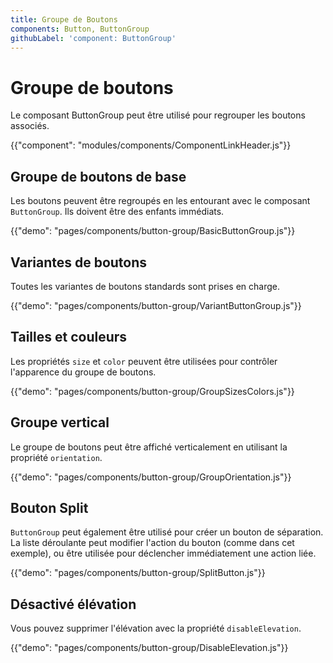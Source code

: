 ```yaml
---
title: Groupe de Boutons
components: Button, ButtonGroup
githubLabel: 'component: ButtonGroup'
---
```


# Groupe de boutons

<p class="description">Le composant ButtonGroup peut être utilisé pour regrouper les boutons associés.</p>

{{"component": "modules/components/ComponentLinkHeader.js"}}

## Groupe de boutons de base

Les boutons peuvent être regroupés en les entourant avec le composant `ButtonGroup`. Ils doivent être des enfants immédiats.

{{"demo": "pages/components/button-group/BasicButtonGroup.js"}}

## Variantes de boutons

Toutes les variantes de boutons standards sont prises en charge.

{{"demo": "pages/components/button-group/VariantButtonGroup.js"}}

## Tailles et couleurs

Les propriétés `size` et `color` peuvent être utilisées pour contrôler l'apparence du groupe de boutons.

{{"demo": "pages/components/button-group/GroupSizesColors.js"}}

## Groupe vertical

Le groupe de boutons peut être affiché verticalement en utilisant la propriété `orientation`.

{{"demo": "pages/components/button-group/GroupOrientation.js"}}

## Bouton Split

`ButtonGroup` peut également être utilisé pour créer un bouton de séparation. La liste déroulante peut modifier l'action du bouton (comme dans cet exemple), ou être utilisée pour déclencher immédiatement une action liée.

{{"demo": "pages/components/button-group/SplitButton.js"}}

## Désactivé élévation

Vous pouvez supprimer l'élévation avec la propriété `disableElevation`.

{{"demo": "pages/components/button-group/DisableElevation.js"}}
